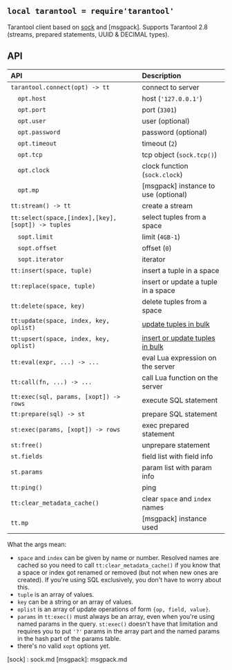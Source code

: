 
## `local tarantool = require'tarantool'`

Tarantool client based on [sock](sock.md) and [msgpack].
Supports Tarantool 2.8 (streams, prepared statements, UUID & DECIMAL types).

## API

| API                                               | Description |
| :---                                              | :---        |
| `tarantool.connect(opt) -> tt`                    | connect to server
| `  opt.host`                                      | host (`'127.0.0.1'`)
| `  opt.port`                                      | port (`3301`)
| `  opt.user`                                      | user (optional)
| `  opt.password`                                  | password (optional)
| `  opt.timeout`                                   | timeout (`2`)
| `  opt.tcp`                                       | tcp object (`sock.tcp()`)
| `  opt.clock`                                     | clock function (`sock.clock`)
| `  opt.mp`                                        | [msgpack] instance to use (optional)
| `tt:stream() -> tt`                               | create a stream
| `tt:select(space,[index],[key],[sopt]) -> tuples` | select tuples from a space
| `  sopt.limit`                                    | limit (`4GB-1`)
| `  sopt.offset`                                   | offset (`0`)
| `  sopt.iterator`                                 | iterator
| `tt:insert(space, tuple)`                         | insert a tuple in a space
| `tt:replace(space, tuple)`                        | insert or update a tuple in a space
| `tt:delete(space, key)`                           | delete tuples from a space
| `tt:update(space, index, key, oplist)`            | [update tuples in bulk](https://www.tarantool.io/en/doc/latest/reference/reference_lua/box_space/update/)
| `tt:upsert(space, index, key, oplist)`            | [insert or update tuples in bulk](https://www.tarantool.io/en/doc/latest/reference/reference_lua/box_space/upsert/)
| `tt:eval(expr, ...) -> ...`                       | eval Lua expression on the server
| `tt:call(fn, ...) -> ...`                         | call Lua function on the server
| `tt:exec(sql, params, [xopt]) -> rows`            | execute SQL statement
| `tt:prepare(sql) -> st`                           | prepare SQL statement
| `st:exec(params, [xopt]) -> rows`                 | exec prepared statement
| `st:free()`                                       | unprepare statement
| `st.fields`                                       | field list with field info
| `st.params`                                       | param list with param info
| `tt:ping()`                                       | ping
| `tt:clear_metadata_cache()`                       | clear `space` and `index` names
| `tt.mp`                                           | [msgpack] instance used

What the args mean:

* `space` and `index` can be given by name or number. Resolved names are
cached so you need to call `tt:clear_metadata_cache()` if you know that
a space or index got renamed or removed (but not when new ones are created).
If you're using SQL exclusively, you don't have to worry about this.
* `tuple` is an array of values.
* `key` can be a string or an array of values.
* `oplist` is an array of update operations of form `{op, field, value}`.
* `params` in `tt:exec()` must always be an array, even when you're using
named params in the query. `st:exec()` doesn't have that limitation and
requires you to put `'?'` params in the array part and the named params in
the hash part of the params table.
* there's no valid `xopt` options yet.

[sock]   : sock.md
[msgpack]: msgpack.md

